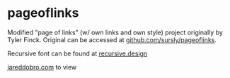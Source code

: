 # pageoflinks
 Modified "page of links" (w/ own links and own style) project originally by Tyler Finck. Original can be accessed at [github.com/sursly/pageoflinks](https://www.github.com/sursly/pageoflinks).

 Recursive font can be found at [recursive.design](https://www.recursive.design/) 


 
[jareddobro.com](https://www.jareddobro.com) to view
